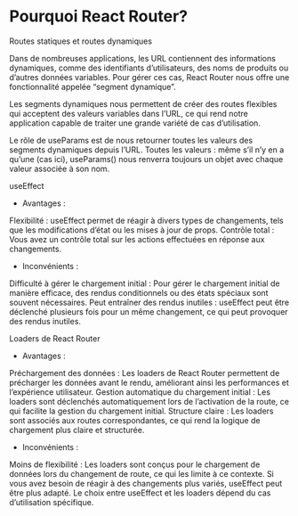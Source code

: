 # Pourquoi React Router?

Routes statiques et routes dynamiques
<!-- Commence par créer un “bac à sable” React/JavaScript pour faire quelques expériences (choisis bien React et TypeScript à la création du projet) :

npm create vite@latest my-app-with-router
Lance ensuite les commandes indiquées dans ta console sans la commande npm run dev :

cd my-app-with-router
npm install
Ouvre le code dans ton IDE (code . ?). Prépare ensuite 2 fichiers src/pages/Home.tsx et src/pages/About.tsx (pense à créer le dossier pages dans src) avec des composants “Hello World” :

// Home.tsx

function Home() {
  return <h1>Hello from Home</h1>;
}

export default Home;
Et :

// About.tsx

function About() {
  return <h1>Hello from About</h1>;
}

export default About;
Enfin, remplace le contenu du fichier src/App.tsx avec ces lignes :

import { useState } from "react";

import "./App.css";

// page components

import Home from "./pages/Home";
import About from "./pages/About";

// the App

//function App() {
  const [currentLocation, setCurrentLocation] = useState("/");

  return (
    <>
      <nav>
        <button onClick={() => setCurrentLocation("/")} type="button">
          Home
        </button>
        <button onClick={() => setCurrentLocation("/about")} type="button">
          About
        </button>
      </nav>
      <main>
        {currentLocation === "/" && <Home />}
        {currentLocation === "/about" && <About />}
      </main>
    </>
  );
}

export default App;
Cette mini-application est une démonstration qui utilise React pour créer deux composants de page, Home et About. L’application principale, App, gère la navigation entre ces deux composants de page à l’aide d’un état local (currentLocation) et de deux boutons dans la barre de navigation.

Tu peux la voir tourner sur ta machine avec la commande npm run dev.

Voici une explication plus détaillée :

Composants de Page :

Home est un composant de page qui rend un élément <h1> avec le texte Hello from Home.
About est un autre composant de page qui rend un élément <h1> avec le texte Hello from About.
Composant App :

App est le composant racine de l’application. Il utilise l’état local (géré avec useState) pour suivre la currentLocation, qui représente l’URL actuelle de la page.
Le composant App contient un élément <nav> avec deux boutons : “Home” et “About”. Chaque bouton a un gestionnaire d’événements qui met à jour au clic la currentLocation en fonction de l’URL de la page correspondante.
Dans la section principale, App utilise une structure conditionnelle pour afficher le contenu approprié en fonction de la currentLocation. Si la currentLocation est /, le composant <Home /> est rendu. Si la currentLocation est /about, le composant <About /> est rendu.
Cette application simule une navigation très basique entre deux pages en utilisant un état local pour suivre l’URL de la page courante. Lorsque tu cliques sur les boutons “Home” ou “About”, l’URL de la page est mise à jour en fonction du bouton sur lequel tu as cliqué, et le contenu de la page change en conséquence.

Cependant, cette approche est limitée et n’équivaut pas à une véritable gestion de la navigation, car elle ne modifie pas réellement l’URL du navigateur. C’est là qu’intervient React Router, un outil qui facilite la gestion de la navigation dans une application React en synchronisant l’URL du navigateur avec les composants de page et en fournissant des fonctionnalités de routage plus avancées.

Agir à la racine
Pour modifier réellement l’url du navigateur et avoir une vraie gestion de la navigation, nous allons mettre de côté App.tsx pour l’instant, et nous intéresser à main.tsx dont une version allégée ressemble à ceci :

Ce qui suit est une presentation du fonctionnement du fichier main.tsx : tu n’as pas besoin de le modifier.

import ReactDOM from "react-dom/client";
import App from "./App.tsx";

ReactDOM.createRoot(document.getElementById("root")).render(<App />);
C’est le point de départ de notre application où nous initialisons React et affichons le composant App. Voici ce qui se passe dans ce code :

import ReactDOM from "react-dom/client";
Cette ligne importe le module react-dom/client dont nous utiliserons ensuite la méthode createRoot. createRoot permet de créer une “racine” à partir de laquelle un composant React va pouvoir être monté et affiché dans le DOM.

import App from "./App.tsx";
Cette ligne importe le composant App que nous avons créé dans le fichier App.tsx. Ce composant sera rendu dans la suite du code.

createRoot(document.getElementById("root")).render(<App />);
cette partie du code crée une nouvelle racine pour l’application (généralement un élément HTML avec l’ID root) en utilisant createRoot. Ensuite, la méthode .render() est appelée avec le composant App en tant que contenu à afficher. Cela signifie que le composant App est la racine de notre application React, et il sera rendu dans l’élément avec l’ID root dans le HTML.

En résumé, ce code initialise l’application React en utilisant le composant App comme point d’entrée, et il assure que l’application est rendue dans l’élément HTML avec l’ID root. C’est une étape importante pour démarrer une application React et lui permettre de gérer ses composants et sa logique. Et c’est exactement ce que nous allons casser 🙂

Sur la route
Nous allons décomposer ce flux de rendu en utilisant React Router pour gérer la navigation. React Router est une bibliothèque qui nous permet de définir des routes pour notre application React, ce qui signifie que nous pouvons associer des composants spécifiques à des URL particulières.

Avant toute chose, fais un git init et un premier commit de l’application : cela te permettra de revenir en arrière au besoin.

Installe dans ton projet react-router-dom (la version de React Router pour le DOM, le web) :

npm install react-router-dom
Et modifie ensuite main.tsx comme ceci :

import ReactDOM from "react-dom/client";
import { createBrowserRouter, Link, RouterProvider } from "react-router-dom";

// page components

import Home from "./pages/Home";
import About from "./pages/About";

// router creation

const router = createBrowserRouter([
  {
    path: "/",
    element: (
      <>
        <nav>
          <Link to="/">Home</Link>
          <Link to="/about">About</Link>
        </nav>
        <main>
          <Home />
        </main>
      </>
    ),
  },
  {
    path: "/about",
    element: (
      <>
        <nav>
          <Link to="/">Home</Link>
          <Link to="/about">About</Link>
        </nav>
        <main>
          <About />
        </main>
      </>
    ),
  },
]);

// rendering

const rootElement = document.getElementById("root");

if (rootElement != null) {
  ReactDOM.createRoot(rootElement).render(
    <RouterProvider router={router} />
  );
}
Ce code illustre l’utilisation de React Router pour configurer des routes dans une application React.

Voici ce qui se passe dans ce code : -->

<!-- Nous importons les modules nécessaires depuis React et React Router.
Nous utilisons createBrowserRouter pour créer une instance de routeur. Nous lui passons un tableau d’objets, chaque objet représentant l’association d’un affichage spécifique (element) avec un chemin d’URL particulier (path). Dans notre exemple, il existe deux routes "/" et "/about" :
/* ... */
{
  path: "/",
  element: (/* ... */),
},
{
  path: "/about",
  element: (/* ... */),
},
/* ... */
Pour la racine, nous utilisons la fonction createRoot pour créer un point d’ancrage dans le DOM où notre application React sera rendue. C’est là que nous remplaçons l’utilisation du composant App par un RouterProvider, en passant notre instance de routeur en tant que propriété.
Assure toi de relancer ton serveur avec npm run dev, et navigue entre les pages. Tu remarqueras que l’URL change vraiment dans ton navigateur et que les boutons “Page précédente” et “Page suivante” marchent aussi avec React Router.

Mais… et App ?
Dans notre code actuel, le composant <App /> n’est plus nécessaire comme racine de tous les composants. Mais tu as certainement remarqué qu’entre nos 2 routes, beaucoup de choses se répètent dans l’affichage :

/* ... */
{
  path: "/",
  element: (
    <>
      <nav>
        <Link to="/">Home</Link>
        <Link to="/about">About</Link>
      </nav>
      <main>
        <Home />
      </main>
    </>
  ),
},
{
  path: "/about",
  element: (
    <>
      <nav>
        <Link to="/">Home</Link>
        <Link to="/about">About</Link>
      </nav>
      <main>
        <About />
      </main>
    </>
  ),
},
/* ... */
Le composant <App /> peut encore nous être utile. Modifions le pour reprendre ce qui est commun à toutes nos routes :

import { Link } from "react-router-dom";

import "./App.css";

function App() {
  return (
    <>
      <nav>
        <Link to="/">Home</Link>
        <Link to="/about">About</Link>
      </nav>
      <main>???</main>
    </>
  );
}

export default App;
Reste ce qui change : le contenu de <main> où nous avons pour l’instant des “???”. À ce stade, nous avons configuré les routes principales pour "/" et "/about", mais il est possible d’aller plus loin en imbriquant des routes. Cela signifie que nous pouvons organiser notre application de manière hiérarchique, où chaque élément peut avoir ses propres routes internes.

Pour illustrer cette idée, voici une nouvelle version du code :

import ReactDOM from "react-dom/client";
import { createBrowserRouter, RouterProvider } from "react-router-dom";

import App from "./App";

// page components

import Home from "./pages/Home";
import About from "./pages/About";

// router creation

const router = createBrowserRouter([
  {
    element: <App />,
    children: [
      {
        path: "/",
        element: <Home />,
      },
      {
        path: "/about",
        element: <About />,
      },
    ],
  },
]);

// rendering

const rootElement = document.getElementById("root");

if (rootElement != null) {
  ReactDOM.createRoot(rootElement).render(
    <RouterProvider router={router} />
  );
}
Nous reprenons ici App comme le composant “principal” : sans path précisé, l’élément sera toujours affiché. De plus, nous ajoutons des enfants (children) à App pour gérer les routes spécifiques à Home et About.

Dans la version d’origine, sans React Router, cette hiérarchie existait déjà. Rappelle toi le contenu initial de App :

function App() {
  const [currentLocation, setCurrentLocation] = useState("/");

  return (
    <>
      <nav>
        <button onClick={() => setCurrentLocation("/")} type="button">
          Home
        </button>
        <button onClick={() => setCurrentLocation("/about")} type="button">
          About
        </button>
      </nav>
      <main>
        {currentLocation === "/" && <Home />}
        {currentLocation === "/about" && <About />}
      </main>
    </>
  );
}
Les composants Home et About étaient déjà des enfants de l’application : ils étaient imbriqués dans l’affichage de App en fonction de l’état courant. Selon la valeur de cet état (currentLocation), nous pouvions choisir explicitement quel composant afficher :

<Home /> pour "/"
<About />pour"/about"
Au lieu de spécifier explicitement quel composant doit être affiché dans <main>, nous pouvons utiliser un outil très pratique de React Router : <Outlet />.

import { Link, Outlet } from "react-router-dom";

import "./App.css";

function App() {
  return (
    <>
      <nav>
        <Link to="/">Home</Link>
        <Link to="/about">About</Link>
      </nav>
      <main>
        <Outlet />
      </main>
    </>
  );
}

export default App;
L’élément <Outlet /> va automatiquement être remplacé grâce à React Router par l’élément de la route active. Dans notre cas :

<Home />pour"/"
<About />pour"/about"
Le même résultat qu’à l’origine, mais c’est React Router qui fait le travail 😉 -->

<!-- Nous avons ici “recyclé” App pour en faire un layout : une mise en page réutilisable par différentes routes. Une application plus complexe pourrait gérer différents layouts pour différentes sections d’un site par exemple. Mais nous allons nous en tenir dans cet atelier à un layout unique.

Plus de pages -->
<!-- Jusqu’à présent, nous avons vu comment configurer des routes statiques pour des pages comme "/" et "/about".  -->
Dans de nombreuses applications, les URL contiennent des informations dynamiques, comme des identifiants d’utilisateurs, des noms de produits ou d’autres données variables. Pour gérer ces cas, React Router nous offre une fonctionnalité appelée “segment dynamique”.

Les segments dynamiques nous permettent de créer des routes flexibles qui acceptent des valeurs variables dans l’URL, ce qui rend notre application capable de traiter une grande variété de cas d’utilisation.

<!-- Prenons un exemple concret pour comprendre comment fonctionnent les segments dynamiques. Imaginons que nous ayons une application de blog et que nous souhaitions afficher les détails de chaque article en fonction de son identifiant. Plutôt que de créer une route statique pour chaque article, nous pouvons utiliser un segment dynamique pour capturer l’identifiant de l’article directement depuis l’URL.

Pense à faire un commit de tes dernières modifs avant de changer ton code.

Créé un nouveau composant Article dans un nouveau fichier src/pages/Article.tsx :

function Article() {
  return <h1>Hello from Article</h1>;
}

export default Article;
Et modifie src/main.tsx (les autres routes ont été supprimées pour te faciliter la lecture) :

import ReactDOM from "react-dom/client";
import { createBrowserRouter, RouterProvider } from "react-router-dom";

// page components

import Article from "./pages/Article";

// router creation

const router = createBrowserRouter([
  {
    path: "/articles/:id",
    element: <Article />,
  },
]);

// rendering

const rootElement = document.getElementById("root");

if (rootElement != null) {
  ReactDOM.createRoot(rootElement).render(
    <RouterProvider router={router} />
  );
}
Dans cet exemple, la route "/articles/:id" est configurée avec un segment dynamique :id : ce sont les : qui indiquent que le segment est dynamique. Cela signifie que l’URL /articles/123 correspondra à cette route, où 123 est un exemple d’identifiant d’article. Grâce à ce segment dynamique, nous pouvons extraire l’identifiant de l’article directement depuis l’URL et l’utiliser pour afficher les détails de l’article correspondant.

React Router nous fournit encore tous les outils nécessaires. Cette fois, c’est le hook useParams qui va nous aider dans le composant Article :

import { useParams } from "react-router-dom";

function Article() {
  const { id } = useParams();

  return <h1>Hello from Article {id}</h1>;
}

export default Article; -->
Le rôle de useParams est de nous retourner toutes les valeurs des segments dynamiques depuis l’URL. Toutes les valeurs : même s’il n’y en a qu’une (cas ici), useParams() nous renverra toujours un objet avec chaque valeur associée à son nom.

<!-- Nous aurions pu écrire :

const allValuesForTheDynamicSegments = useParams();
const id = allValuesForTheDynamicSegments.id;
La ligne :

const { id } = useParams();
Est une version plus courte qui utilise la déstructuration de l’objet retourné par useParams.

Dans notre cas, il contient id, car c’est le nom du segment dynamique dans "/articles/:id".

Tu peux remettre toutes les routes dans src/main.tsx :

import ReactDOM from "react-dom/client";
import { createBrowserRouter, RouterProvider } from "react-router-dom";

import App from "./App";

// page components

import Home from "./pages/Home";
import About from "./pages/About";
import Article from "./pages/Article";

// router creation

const router = createBrowserRouter([
  {
    element: <App />,
    children: [
      {
        path: "/",
        element: <Home />,
      },
      {
        path: "/about",
        element: <About />,
      },
      {
        path: "/articles/:id",
        element: <Article />,
      },
    ],
  },
]);

// rendering

const rootElement = document.getElementById("root");

if (rootElement != null) {
  ReactDOM.createRoot(rootElement).render(
    <RouterProvider router={router} />
  );
}
Et ajouter des liens dans App :

import { Link, Outlet } from "react-router-dom";

import "./App.css";

function App() {
  return (
    <>
      <nav>
        <Link to="/">Home</Link>
        <Link to="/about">About</Link>
        <Link to="/articles/1">Article 1</Link>
        <Link to="/articles/2">Article 2</Link>
        <Link to="/articles/3">Article 3</Link>
      </nav>
      <main>
        <Outlet />
      </main>
    </>
  );
}

export default App;
Tu peux maintenant tester tes nouvelles pages, et faire tes propres expériences avec des segments dynamiques. -->


useEffect

- Avantages :

Flexibilité : useEffect permet de réagir à divers types de changements, tels que les modifications d’état ou les mises à jour de props.
Contrôle total : Vous avez un contrôle total sur les actions effectuées en réponse aux changements.

- Inconvénients :

Difficulté à gérer le chargement initial : Pour gérer le chargement initial de manière efficace, des rendus conditionnels ou des états spéciaux sont souvent nécessaires.
Peut entraîner des rendus inutiles : useEffect peut être déclenché plusieurs fois pour un même changement, ce qui peut provoquer des rendus inutiles.


Loaders de React Router

- Avantages :

Préchargement des données : Les loaders de React Router permettent de précharger les données avant le rendu, améliorant ainsi les performances et l’expérience utilisateur.
Gestion automatique du chargement initial : Les loaders sont déclenchés automatiquement lors de l’activation de la route, ce qui facilite la gestion du chargement initial.
Structure claire : Les loaders sont associés aux routes correspondantes, ce qui rend la logique de chargement plus claire et structurée.

- Inconvénients :

Moins de flexibilité : Les loaders sont conçus pour le chargement de données lors du changement de route, ce qui les limite à ce contexte. Si vous avez besoin de réagir à des changements plus variés, useEffect peut être plus adapté.
Le choix entre useEffect et les loaders dépend du cas d’utilisation spécifique.